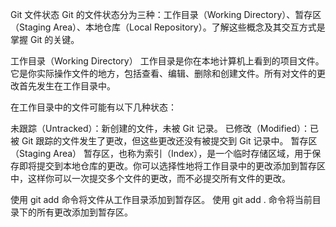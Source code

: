 Git 文件状态
Git 的文件状态分为三种：工作目录（Working Directory）、暂存区（Staging Area）、本地仓库（Local Repository）。了解这些概念及其交互方式是掌握 Git 的关键。

工作目录（Working Directory）
工作目录是你在本地计算机上看到的项目文件。它是你实际操作文件的地方，包括查看、编辑、删除和创建文件。所有对文件的更改首先发生在工作目录中。

在工作目录中的文件可能有以下几种状态：

未跟踪（Untracked）：新创建的文件，未被 Git 记录。
已修改（Modified）：已被 Git 跟踪的文件发生了更改，但这些更改还没有被提交到 Git 记录中。
暂存区（Staging Area）
暂存区，也称为索引（Index），是一个临时存储区域，用于保存即将提交到本地仓库的更改。你可以选择性地将工作目录中的更改添加到暂存区中，这样你可以一次提交多个文件的更改，而不必提交所有文件的更改。

使用 git add <filename> 命令将文件从工作目录添加到暂存区。
使用 git add . 命令将当前目录下的所有更改添加到暂存区。